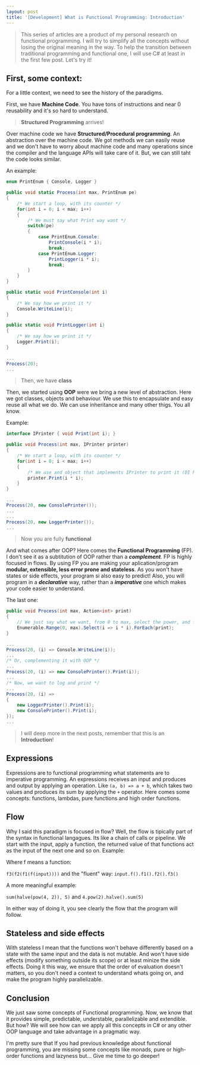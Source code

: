 ```yaml
---
layout: post
title: '[Development] What is Functional Programming: Introduction'
---
```


> This series of articles are a product of my personal research on functional programming. 
I will try to simplify all the concepts without losing the original meaning in the way.
To help the transition between traditional programming and functional one, I will use C# at least
in the first few post.
Let's try it!

<!--more-->

## First, some context:

For a little context, we need to see the history of the paradigms. 

First, we have **Machine Code**. You have tons of instructions and near 0 reusability
and it's so hard to understand.

> **Structured Programming** arrives!

Over machine code we have **Structured/Procedural programming**. An abstraction
over the machine code. We got methods we can easily reuse and we
don't have to worry about machine code and many operations since the compiler
and the language APIs will take care of it. But, we can still taht the code looks similar.

An example:

```csharp
enum PrintEnum { Console, Logger }

public void static Process(int max, PrintEnum pe)
{
    /* We start a loop, with its counter */
    for(int i = 0; i < max; i++)
    {
        /* We must say what Print way want */
        switch(pe)
        {
            case PrintEnum.Console:
                PrintConsole(i * i);
                break;
            case PrintEnum.Logger:
                PrintLogger(i * i);
                break;
        }
    }
}

public static void PrintConsole(int i)
{
    /* We say how we print it */
    Console.WriteLine(i);
}

public static void PrintLogger(int i)
{
    /* We say how we print it */
    Logger.Print(i);
}

...
Process(20);
...
```

> Then, we have **class**

Then, we started using **OOP** were we bring a new level of abstraction. Here we got classes,
objects and behaviour. We use this to encapsulate and easy reuse all what we do. We can use inheritance
and many other thigs. You all know.

Example:

```csharp
interface IPrinter { void Print(int i); }

public void Process(int max, IPrinter printer)
{
    /* We start a loop, with its counter */
    for(int i = 0; i < max; i++)
    {
        /* We use and object that implements IPrinter to print it (DI here) */
        printer.Print(i * i);
    }
}

...
Process(20, new ConsolePrinter());
...
...
Process(20, new LoggerPrinter());
...
```

> Now you are fully **functional**

And what comes after OOP? Here comes the **Functional Programming** (FP). I don't see it as a
subtitution of OOP rather than a _**complement**_. FP is highly focused
in flows. By using FP you are making your aplication/program **modular, extensible, less error prone
and stateless**. As you won't have states or side effects, your program si also easy to predict!
Also, you will program in a _**declarative**_ way, rather than a _**imperative**_ one which makes your 
code easier to understand.

The last one:

```csharp
public void Process(int max, Action<int> print)
{
    // We just say what we want, from 0 to max, select the power, and for each, print it.
    Enumerable.Range(0, max).Select(i => i * i).ForEach(print);
}

...
Process(20, (i) => Console.WriteLine(i));
...
/* Or, complementing it with OOP */
...
Process(20, (i) => new ConsolePrinter().Print(i));
...
/* Now, we want to log and print */ 
...
Process(20, (i) => 
{ 
    new LoggerPrinter().Print(i);
    new ConsolePrinter().Print(i);
});
...  
```

> I will deep more in the next posts, remember that this is an **Introduction**!

## Expressions

Expressions are to functional programming what statements are to imperative programming.
An expressions receives an input and produces and output by applying an operation.
Like ``(a, b) => a + b``, which takes two values and produces its sum by applying the
``+`` operator. Here comes some concepts: functions, lambdas, pure functions and 
high order functions.

## Flow

Why I said this paradigm is focused in flow? Well, the flow is tipically part
of the syntax in functional langagues. Its like a chain of calls or pipeline. We start 
with the input, apply a function, the returned value of that functions act as the input 
of the next one and so on. Example:

Where f means a function: 

``f3(f2(f1(f(input))))`` and the "fluent" way: ``input.f().f1().f2().f3()``

A more meaningful example:

``sum(halve(pow(4, 2)), 5)`` and ``4.pow(2).halve().sum(5)``

In either way of doing it, you see clearly the flow that the program will follow. 

## Stateless and side effects

With stateless I mean that the functions won't behave differently based on a state 
with the same input and the data is not mutable. And won't have 
side effects (modify something outside its scope) or at least minize the side effects.
Doing it this way, we ensure that the order of evaluation doesn't matters, 
so you don't need a context to understand whats going on, and 
make the program highly parallelizable.

## Conclusion

We just saw some concepts of Functional programming. Now, we know that it provides
simple, predictable, understable, parallelizable and extendible. But how? We will
see how can we apply all this concepts in C# or any other OOP language and take
advantage in a pragmatic way.

I'm pretty sure that If you had previous knowledge about functional programming,
you are missing some concepts like monads, pure or high-order functions and lazyness but...
Give me time to go deeper!

